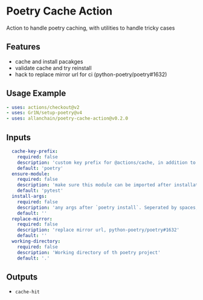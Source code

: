 # Poetry Cache Action

Action to handle poetry caching, with utilities to handle tricky cases

## Features

- cache and install pacakges
- validate cache and try reinstall
- hack to replace mirror url for ci (python-poetry/poetry#1632)

## Usage Example

```yaml
- uses: actions/checkout@v2
- uses: Gr1N/setup-poetry@v4
- uses: allanchain/poetry-cache-action@v0.2.0
```

## Inputs

```yaml
  cache-key-prefix:
    required: false
    description: 'custom key prefix for @actions/cache, in addition to platform and poetry version'
    default: 'poetry'
  ensure-module:
    required: false
    description: 'make sure this module can be imported after installation, default pytest'
    default: 'pytest'
  install-args:
    required: false
    description: 'any args after `poetry install`. Seperated by spaces, as normally do in command line'
    default: ''
  replace-mirror:
    required: false
    description: 'replace mirror url, python-poetry/poetry#1632'
    default: ''
  working-directory:
    required: false
    description: 'Working directory of th poetry project'
    default: '.'
```

## Outputs

- `cache-hit`
